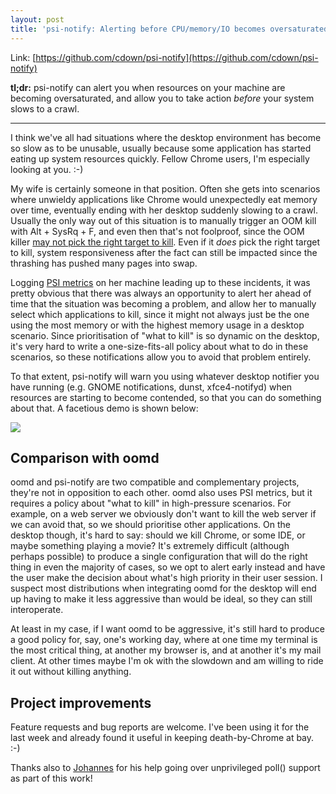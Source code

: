 ```yaml
---
layout: post
title: 'psi-notify: Alerting before CPU/memory/IO becomes oversaturated'
---
```


Link:
[https://github.com/cdown/psi-notify](https://github.com/cdown/psi-notify)

**tl;dr:** psi-notify can alert you when resources on your machine are becoming
oversaturated, and allow you to take action *before* your system slows to a
crawl.

---

I think we've all had situations where the desktop environment has become so
slow as to be unusable, usually because some application has started eating up
system resources quickly. Fellow Chrome users, I'm especially looking at you.
:-)

My wife is certainly someone in that position. Often she gets into scenarios
where unwieldy applications like Chrome would unexpectedly eat memory over
time, eventually ending with her desktop suddenly slowing to a crawl. Usually
the only way out of this situation is to manually trigger an OOM kill with Alt +
SysRq + F, and even then that's not foolproof, since the OOM killer [may not
pick the right target to kill](https://youtu.be/beefUhRH5lU?t=1139). Even if it
*does* pick the right target to kill, system responsiveness after the fact can
still be impacted since the thrashing has pushed many pages into swap.

Logging [PSI metrics](https://facebookmicrosites.github.io/psi/) on her machine
leading up to these incidents, it was pretty obvious that there was always an
opportunity to alert her ahead of time that the situation was becoming a
problem, and allow her to manually select which applications to kill, since it
might not always just be the one using the most memory or with the highest
memory usage in a desktop scenario. Since prioritisation of "what to kill" is
so dynamic on the desktop, it's very hard to write a one-size-fits-all policy
about what to do in these scenarios, so these notifications allow you to avoid
that problem entirely.

To that extent, psi-notify will warn you using whatever desktop notifier you
have running (e.g. GNOME notifications, dunst, xfce4-notifyd) when resources are
starting to become contended, so that you can do something about that. A
facetious demo is shown below:

![](https://raw.githubusercontent.com/cdown/psi-notify/master/demo.gif)

## Comparison with oomd

oomd and psi-notify are two compatible and complementary projects, they're not
in opposition to each other. oomd also uses PSI metrics, but it requires a
policy about "what to kill" in high-pressure scenarios. For example, on a web
server we obviously don't want to kill the web server if we can avoid that, so
we should prioritise other applications. On the desktop though, it's hard to
say: should we kill Chrome, or some IDE, or maybe something playing a movie?
It's extremely difficult (although perhaps possible) to produce a single
configuration that will do the right thing in even the majority of cases, so we
opt to alert early instead and have the user make the decision about what's
high priority in their user session. I suspect most distributions when
integrating oomd for the desktop will end up having to make it less aggressive
than would be ideal, so they can still interoperate.

At least in my case, if I want oomd to be aggressive, it's still hard to
produce a good policy for, say, one's working day, where at one time my
terminal is the most critical thing, at another my browser is, and at another
it's my mail client. At other times maybe I'm ok with the slowdown and am
willing to ride it out without killing anything.

## Project improvements

Feature requests and bug reports are welcome. I've been using it for the last
week and already found it useful in keeping death-by-Chrome at bay. :-)

Thanks also to [Johannes](https://github.com/hnaz) for his help going over
unprivileged poll() support as part of this work!
